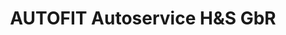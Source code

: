 ---
title: "AUTOFIT Autoservice H&S GbR"
url: /offenburg/autofit-autoservice-hunds-gbr/
shop: Autowerkstatt
---